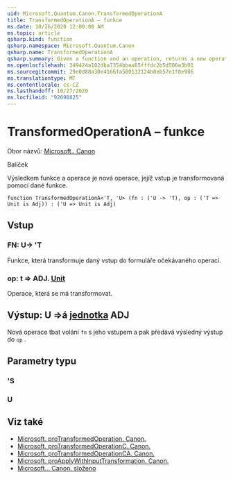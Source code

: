 ```yaml
---
uid: Microsoft.Quantum.Canon.TransformedOperationA
title: TransformedOperationA – funkce
ms.date: 10/26/2020 12:00:00 AM
ms.topic: article
qsharp.kind: function
qsharp.namespace: Microsoft.Quantum.Canon
qsharp.name: TransformedOperationA
qsharp.summary: Given a function and an operation, returns a new operation whose input is transformed by the given function.
ms.openlocfilehash: 349424a102dba7354bbaa65fffdc2b5d506a3b91
ms.sourcegitcommit: 29e0d88a30e4166fa580132124b0eb57e1f0e986
ms.translationtype: MT
ms.contentlocale: cs-CZ
ms.lasthandoff: 10/27/2020
ms.locfileid: "92698825"
---
```

# <a name="transformedoperationa-function"></a>TransformedOperationA – funkce

Obor názvů: [Microsoft.. Canon](xref:Microsoft.Quantum.Canon)

Balíček [](https://nuget.org/packages/)


Výsledkem funkce a operace je nová operace, jejíž vstup je transformovaná pomocí dané funkce.

```qsharp
function TransformedOperationA<'T, 'U> (fn : ('U -> 'T), op : ('T => Unit is Adj)) : ('U => Unit is Adj)
```


## <a name="input"></a>Vstup

### <a name="fn--u---t"></a>FN: U-> 'T

Funkce, která transformuje daný vstup do formuláře očekávaného operací.


### <a name="op--t--unit-adj"></a>op: t => ADJ. [Unit](xref:microsoft.quantum.lang-ref.unit)

Operace, která se má transformovat.



## <a name="output--u--unit-adj"></a>Výstup: U =>á [jednotka](xref:microsoft.quantum.lang-ref.unit) ADJ

Nová operace tbat volání `fn` s jeho vstupem a pak předává výsledný výstup do `op` .

## <a name="type-parameters"></a>Parametry typu

### <a name="t"></a>'S


### <a name="u"></a>U



## <a name="see-also"></a>Viz také

- [Microsoft. proTransformedOperation. Canon.](xref:Microsoft.Quantum.Canon.TransformedOperation)
- [Microsoft. proTransformedOperationC. Canon.](xref:Microsoft.Quantum.Canon.TransformedOperationC)
- [Microsoft. proTransformedOperationCA. Canon.](xref:Microsoft.Quantum.Canon.TransformedOperationCA)
- [Microsoft. proApplyWithInputTransformation. Canon.](xref:Microsoft.Quantum.Canon.ApplyWithInputTransformation)
- [Microsoft... Canon. složeno](xref:Microsoft.Quantum.Canon.Composed)